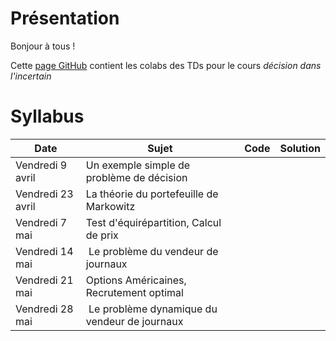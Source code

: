 # Présentation

Bonjour à tous !

Cette [page GitHub](https://hm-ai.github.io/Practical-Implementations-ENPC/) contient les colabs des TDs pour le cours *décision dans l'incertain* 



# Syllabus

| Date  | Sujet | Code | Solution | 
|----------- | ----------- | ----------- | ----------- | 
|Vendredi 9 avril | Un exemple simple de problème de décision |  |  |
|Vendredi 23 avril| La théorie du portefeuille de Markowitz | | |
|Vendredi 7 mai | Test d'équirépartition, Calcul de prix | | | 
|Vendredi 14 mai | Le problème du vendeur de journaux | | |
|Vendredi 21 mai  | Options Américaines, Recrutement optimal | | |
|Vendredi 28 mai | Le problème dynamique du vendeur de journaux | | |
